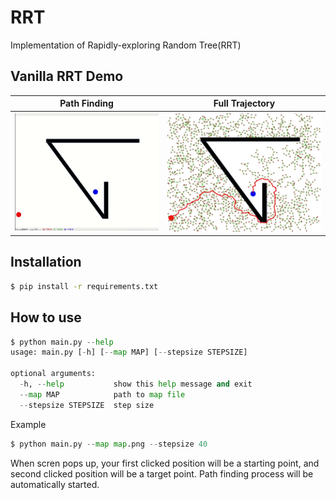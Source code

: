 # RRT

Implementation of Rapidly-exploring Random Tree(RRT)

## Vanilla RRT Demo

|Path Finding|Full Trajectory|
|---|---|
|![RRT_GIF](asset/rrt.gif)|![RRT_PATH](asset/rrt_path.jpg)|

## Installation

```bash
$ pip install -r requirements.txt
```

## How to use

```python
$ python main.py --help
usage: main.py [-h] [--map MAP] [--stepsize STEPSIZE]

optional arguments:
  -h, --help           show this help message and exit
  --map MAP            path to map file
  --stepsize STEPSIZE  step size
```

Example
```python
$ python main.py --map map.png --stepsize 40
```

When scren pops up, your first clicked position will be a starting point, and second clicked position will be a target point. Path finding process will be automatically started.